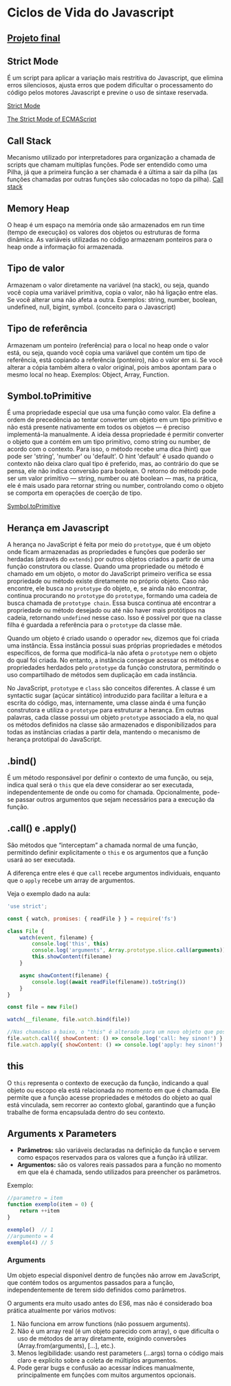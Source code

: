 # Ciclos de Vida do Javascript

## [Projeto final](https://github.com/thamiavicente/javascript-typescript/blob/main/Projetos/ESModules)

## Strict Mode
É um script para aplicar a variação mais restritiva do Javascript, que elimina erros silenciosos, ajusta erros que podem dificultar o processamento do código pelos motores Javascript e previne o uso de sintaxe reservada.

[Strict Mode](https://developer.mozilla.org/en-US/docs/Web/JavaScript/Reference/Strict_mode)

[The Strict Mode of ECMAScript](https://tc39.es/ecma262/multipage/strict-mode-of-ecmascript.html)

## Call Stack
Mecanismo utilizado por interpretadores para organização a chamada de scripts que chamam multiplas funções. Pode ser entendido como uma Pilha, já que a primeira função a ser chamada é a última a sair da pilha (as funções chamadas por outras funções são colocadas no topo da pilha).
[Call stack](https://developer.mozilla.org/en-US/docs/Glossary/Call_stack)

## Memory Heap
O heap é um espaço na memória onde são armazenados em run time (tempo de execução) os valores dos objetos ou estruturas de forma dinâmica. As variáveis utilizadas no código armazenam ponteiros para o heap onde a informação foi armazenada.

## Tipo de valor
Armazenam o valor diretamente na variável (na stack), ou seja, quando você copia uma variável primitiva, copia o valor, não há ligação entre elas. Se você alterar uma não afeta a outra. Exemplos: string, number, boolean, undefined, null, bigint, symbol. (conceito para o Javascript)

## Tipo de referência
Armazenam um ponteiro (referência) para o local no heap onde o valor está, ou seja, quando você copia uma variável que contém um tipo de referência, está copiando a referência (ponteiro), não o valor em si. Se você alterar a cópia também altera o valor original, pois ambos apontam para o mesmo local no heap. Exemplos: Object, Array, Function.

## Symbol.toPrimitive
É uma propriedade especial que usa uma função como valor. Ela define a ordem de precedência ao tentar converter um objeto em um tipo primitivo e não está presente nativamente em todos os objetos — é preciso implementá-la manualmente. A ideia dessa propriedade é permitir converter o objeto que a contém em um tipo primitivo, como string ou number, de acordo com o contexto. Para isso, o método recebe uma dica (hint) que pode ser 'string', 'number' ou 'default'. O hint 'default' é usado quando o contexto não deixa claro qual tipo é preferido, mas, ao contrário do que se pensa, ele não indica conversão para boolean. O retorno do método pode ser um valor primitivo — string, number ou até boolean — mas, na prática, ele é mais usado para retornar string ou number, controlando como o objeto se comporta em operações de coerção de tipo.

[Symbol.toPrimitive](https://developer.mozilla.org/en-US/docs/Web/JavaScript/Reference/Global_Objects/Symbol/toPrimitive)

## Herança em Javascript
A herança no JavaScript é feita por meio do `prototype`, que é um objeto onde ficam armazenadas as propriedades e funções que poderão ser herdadas (através do `extends`) por outros objetos criados a partir de uma função construtora ou classe. Quando uma propriedade ou método é chamado em um objeto, o motor do JavaScript primeiro verifica se essa propriedade ou método existe diretamente no próprio objeto. Caso não encontre, ele busca no `prototype` do objeto, e, se ainda não encontrar, continua procurando no `prototype` do `prototype`, formando uma cadeia de busca chamada de `prototype chain`. Essa busca continua até encontrar a propriedade ou método desejado ou até não haver mais protótipos na cadeia, retornando `undefined` nesse caso. Isso é possível por que na classe filha é guardada a referência para o `prototype` da classe mãe.

Quando um objeto é criado usando o operador `new`, dizemos que foi criada uma instância. Essa instância possui suas próprias propriedades e métodos específicos, de forma que modificá-la não afeta o `prototype` nem o objeto do qual foi criada. No entanto, a instância consegue acessar os métodos e propriedades herdados pelo `prototype` da função construtora, permitindo o uso compartilhado de métodos sem duplicação em cada instância.

No JavaScript, `prototype` e `class` são conceitos diferentes. A classe é um syntactic sugar (açúcar sintático) introduzido para facilitar a leitura e a escrita do código, mas, internamente, uma classe ainda é uma função construtora e utiliza o `prototype` para estruturar a herança. Em outras palavras, cada classe possui um objeto `prototype` associado a ela, no qual os métodos definidos na classe são armazenados e disponibilizados para todas as instâncias criadas a partir dela, mantendo o mecanismo de herança prototipal do JavaScript.

## .bind()
É um método responsável por definir o contexto de uma função, ou seja, indica qual será o `this` que ela deve considerar ao ser executada, independentemente de onde ou como for chamada. Opcionalmente, pode-se passar outros argumentos que sejam necessários para a execução da função.

## .call() e .apply()
São métodos que “interceptam” a chamada normal de uma função, permitindo definir explicitamente o `this` e os argumentos que a função usará ao ser executada.

A diferença entre eles é que `call` recebe argumentos individuais, enquanto que o `apply` recebe um array de argumentos.

Veja o exemplo dado na aula:
``` javascript
'use strict';

const { watch, promises: { readFile } } = require('fs')

class File {
    watch(event, filename) {
        console.log('this', this)
        console.log('arguments', Array.prototype.slice.call(arguments))
        this.showContent(filename)
    }

    async showContent(filename) {
        console.log((await readFile(filename)).toString())
    }
}

const file = new File()

watch(__filename, file.watch.bind(file))

//Nas chamadas a baixo, o "this" é alterado para um novo objeto que possui uma nova implementação de showContent, sendo assim, quando "watch" chamar "this.showContent", ele usará essa nova função e não a que está presente em File.
file.watch.call({ showContent: () => console.log('call: hey sinon!') }, null, __filename )
file.watch.apply({ showContent: () => console.log('apply: hey sinon!') }, [null, __filename] )
```

## this
O `this` representa o contexto de execução da função, indicando a qual objeto ou escopo ela está relacionada no momento em que é chamada. Ele permite que a função acesse propriedades e métodos do objeto ao qual está vinculada, sem recorrer ao contexto global, garantindo que a função trabalhe de forma encapsulada dentro do seu contexto.

## Arguments x Parameters

- **Parâmetros:** são variáveis declaradas na definição da função e servem como espaços reservados para os valores que a função irá utilizar.
- **Argumentos:** são os valores reais passados para a função no momento em que ela é chamada, sendo utilizados para preencher os parâmetros.

Exemplo:
```javascript
//parametro = item
function exemplo(item = 0) { 
    return ++item
}

exemplo()  // 1
//argumento = 4
exemplo(4) // 5
```

### Arguments
Um objeto especial disponível dentro de funções não arrow em JavaScript, que contém todos os argumentos passados para a função, independentemente de terem sido definidos como parâmetros.

O arguments era muito usado antes do ES6, mas não é considerado boa prática atualmente por vários motivos:
1. Não funciona em arrow functions (não possuem arguments).
2. Não é um array real (é um objeto parecido com array), o que dificulta o uso de métodos de array diretamente, exigindo conversões (Array.from(arguments), [...], etc.).
3. Menos legibilidade: usando rest parameters (...args) torna o código mais claro e explícito sobre a coleta de múltiplos argumentos.
4. Pode gerar bugs e confusão ao acessar índices manualmente, principalmente em funções com muitos argumentos opcionais.
